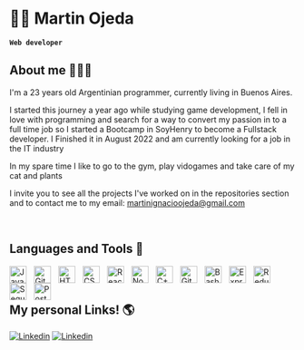 # 🐱‍👤 Martin Ojeda

**`Web developer`**

## About me 👨🏻‍💻
  
  I'm a 23 years old Argentinian programmer, currently living in Buenos Aires.

  I started this journey a year ago while studying game development, I fell in love with programming and search for a way to convert my passion in to a full time job
so I started a Bootcamp in SoyHenry to become a Fullstack developer. I Finished it in August 2022 and am currently looking for a job in the IT industry

  In my spare time I like to go to the gym, play vidogames and take care of my cat and plants

  I invite you to see all the projects I've worked on in the repositories section and to contact me to my email: martinignacioojeda@gmail.com

<br/>


##  Languages and Tools 🔧

<img align="left" alt="Java" width="30px" style="padding-right:10px;" src="https://cdn.jsdelivr.net/gh/devicons/devicon/icons/javascript/javascript-original.svg" />
<img align="left" alt="Git" width="30px" style="padding-right:10px;" src="https://cdn.jsdelivr.net/gh/devicons/devicon/icons/git/git-original.svg" />
<img align="left" alt="HTML" width="30px" style="padding-right:10px;" src="https://cdn.jsdelivr.net/gh/devicons/devicon/icons/html5/html5-plain.svg" />
<img align="left" alt="CSS" width="30px" style="padding-right:10px;" src="https://cdn.jsdelivr.net/gh/devicons/devicon/icons/css3/css3-plain.svg" />
<img align="left" alt="React" width="30px" style="padding-right:10px;" src="https://cdn.jsdelivr.net/gh/devicons/devicon/icons/react/react-original.svg" />
<img align="left" alt="NodeJS" width="30px" style="padding-right:10px;" src="https://cdn.jsdelivr.net/gh/devicons/devicon/icons/nodejs/nodejs-original.svg" />
<img align="left" alt="C++" width="30px" style="padding-right:10px;" src="https://cdn.jsdelivr.net/gh/devicons/devicon/icons/cplusplus/cplusplus-line.svg" />
<img align="left" alt="GitHub" width="30px" style="padding-right:10px;" src="https://cdn.jsdelivr.net/gh/devicons/devicon/icons/github/github-original.svg" />
<img align="left" alt="Bash" width="30px" style="padding-right:10px;" src="https://cdn.jsdelivr.net/gh/devicons/devicon/icons/bash/bash-original.svg" />
<img align="left" alt="Express" width="30px" style="padding-right:10px;" src="https://cdn.jsdelivr.net/gh/devicons/devicon/icons/express/express-original.svg" />
<img align="left" alt="Redux" width="30px" style="padding-right:10px;" src="https://cdn.jsdelivr.net/gh/devicons/devicon/icons/redux/redux-original.svg" />
<img align="left" alt="Sequelize" width="30px" style="padding-right:10px;" src="https://cdn.jsdelivr.net/gh/devicons/devicon/icons/sequelize/sequelize-original.svg" />
<img align="left" alt="Postgresql" width="30px" style="padding-right:10px;" src="https://cdn.jsdelivr.net/gh/devicons/devicon/icons/postgresql/postgresql-plain.svg" />

<br/>
<br/>

## My personal Links! 🌎
  
<p align="left">
  <a href="https://www.linkedin.com/in/martinojedafullstack/">
         <img alt="Linkedin" title="Linkedin" src="https://custom-icon-badges.demolab.com/badge/%F0%9F%8C%A0-Linkedin-blue" /></a>

  <a href="https://personal-portafolio.vercel.app">
         <img alt="Linkedin" title="Portfolio" src="https://custom-icon-badges.demolab.com/badge/%F0%9F%8C%A0-portfolio-orange" /></a>
 </p>


